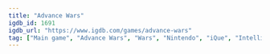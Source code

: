 ```yaml
---
title: "Advance Wars"
igdb_id: 1691
igdb_url: "https://www.igdb.com/games/advance-wars"
tag: ["Main game", "Advance Wars", "Wars", "Nintendo", "iQue", "Intelligent Systems", "Simulator", "Strategy", "Turn-based strategy (TBS)", "Tactical", "Single player", "Multiplayer", "Bird view / Isometric", "Action", "Science fiction", "Warfare"]
---
```

